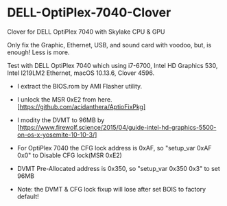 # DELL-OptiPlex-7040-Clover
Clover for DELL OptiPlex 7040 with Skylake CPU & GPU

Only fix the Graphic, Ethernet, USB, and sound card with voodoo, but, is enough! Less is more.

Test with DELL OptiPlex 7040 which using i7-6700, Intel HD Graphics 530, Intel I219LM2 Ethernet, macOS 10.13.6, Clover 4596.

- I extract the BIOS.rom by AMI Flasher utility.

- I unlock the MSR 0xE2 from here. [https://github.com/acidanthera/AptioFixPkg]
- I modity the DVMT to 96MB by [https://www.firewolf.science/2015/04/guide-intel-hd-graphics-5500-on-os-x-yosemite-10-10-3/]
- For OptiPlex 7040 the CFG lock address is 0xAF, so "setup_var 0xAF 0x0" to Disable CFG lock(MSR 0xE2)
- DVMT Pre-Allocated address is 0x350, so "setup_var 0x350 0x3" to set 96MB
- Note: the DVMT & CFG lock fixup will lose after set BOIS to factory default!
